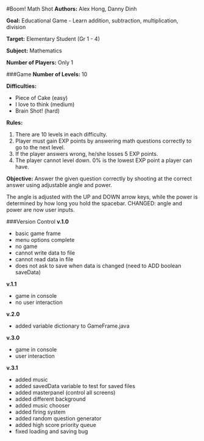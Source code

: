 #Boom! Math Shot
**Authors:** Alex Hong, Danny Dinh

**Goal:** Educational Game - Learn addition, subtraction, multiplication, division

**Target:** Elementary Student (Gr 1 - 4)

**Subject:** Mathematics

**Number of Players:** Only 1

###Game
**Number of Levels:** 10

**Difficulties:**

* Piece of Cake (easy)
* I love to think (medium)
* Brain Shot! (hard)

**Rules:**

1. There are 10 levels in each difficulty.
2. Player must gain EXP points by answering math questions correctly to go to the next level.
3. If the player answers wrong, he/she losses 5 EXP points.
4. The player cannot level down. 0% is the lowest EXP point a player can have.

**Objective:** Answer the given question correctly by shooting at the correct answer using adjustable angle and power.

The angle is adjusted with the UP and DOWN arrow keys, while the power is determined by how long you hold the spacebar. CHANGED: angle and power are now user inputs.

###Version Control
**v.1.0**
* basic game frame
* menu options complete
* no game
* cannot write data to file
* cannot read data in file
* does not ask to save when data is changed (need to ADD boolean saveData)

**v.1.1**
* game in console
* no user interaction

**v.2.0**
* added variable dictionary to GameFrame.java

**v.3.0**
* game in console
* user interaction

**v.3.1**
* added music
* added savedData variable to test for saved files
* added masterpanel (control all screens)
* added different background
* added music chooser
* added firing system
* added random question generator
* added high score priority queue
* fixed loading and saving bug

